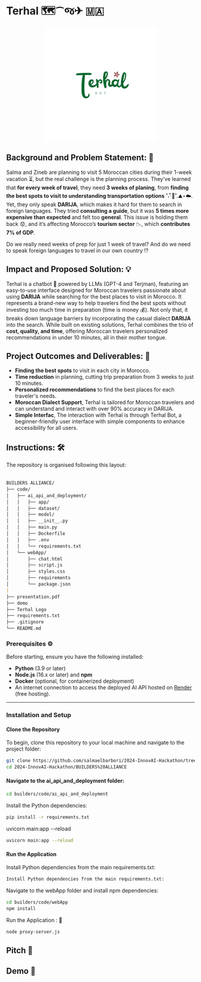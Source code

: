 # Terhal 🗺️⁀જ✈︎ 🇲🇦

<div align="center">
    <img src = "./Terhal_bot.png" alt = "terhal logo" width = "300px" height = "300px" >
</div>

##  Background and Problem Statement: 💢

Salma and Zineb are planning to visit 5 Moroccan cities during their 1-week vacation ⏳, but the real challenge is the planning process. They’ve learned that **for every week of travel**, they need **3 weeks of planing**, from **finding the best spots to visit to understanding transportation options** ˚˖𓍢ִ໋🍃˚.⛰️⋆☁️. Yet, they only speak **DARIJA**, which makes it hard for them to search in foreign languages. They tried **consulting a guide**, but it was **5 times more expensive than expected** and felt too **general**. This issue is holding them back 😟, and it’s affecting Morocco’s **tourism sector** 📉, which **contributes 7% of GDP**. 

Do we really need weeks of prep for just 1 week of travel? And do we need to speak foreign languages to travel in our own country ⁉️


##  Impact and Proposed Solution: 💡

Terhal is a chatbot 🤖 powered by LLMs (GPT-4 and Terjman), featuring an easy-to-use interface designed for Moroccan travelers passionate about using **DARIJA** while searching for the best places to visit in Morocco. It represents a brand-new way to help travelers find the best spots without investing too much time in preparation (time is money 💰). Not only that, it breaks down language barriers by incorporating the casual dialect **DARIJA** into the search. While built on existing solutions, Terhal combines the trio of **cost, quality, and time**, offering Moroccan travelers personalized recommendations in under 10 minutes, all in their mother tongue.

##  Project Outcomes and Deliverables: 🎯

- **Finding the best spots** to visit in each city in Morocco.
- **Time reduction** in planning, cutting trip preparation from 3 weeks to just 10 minutes.
- **Personalized recommendations** to find the best places for each traveler's needs.
- **Moroccan Dialect Support**, Terhal is tailored for Moroccan travelers and can understand and interact with over 90% accuracy in DARIJA.
- **Simple Interfac**, The interaction with Terhal is through Terhal Bot, a beginner-friendly user interface with simple components to enhance accessibility for all users.

##  Instructions: 🛠️

The repository is organised following this layout:

```markdown

BUILDERS ALLIANCE/
├── code/
│   ├── ai_api_and_deployment/
│   │   ├── app/
│   │   ├── dataset/
│   │   ├── model/
│   │   ├── __init__.py
│   │   ├── main.py
│   │   ├── Dockerfile
│   │   ├── .env
│   │   └── requirements.txt
│   └── webApp/
│       ├── chat.html
│       ├── script.js
│       ├── styles.css
│       ├── requirements
│       └── package.json
|
├── presentation.pdf
├── demo
├── Terhal Logo
├── requirements.txt
├── .gitignore
└── README.md

```

### Prerequisites ⚙️

Before starting, ensure you have the following installed:
- **Python** (3.9 or later)
- **Node.js** (16.x or later) and **npm**
- **Docker** (optional, for containerized deployment)
- An internet connection to access the deployed AI API hosted on [Render](https://render.com) (free hosting).

---

### Installation and Setup

#### Clone the Repository

To begin, clone this repository to your local machine and navigate to the project folder:

```bash
git clone https://github.com/salmaelbarbori/2024-InnovAI-Hackathon/tree/main/BUILDERS%20ALLIANCE
cd 2024-InnovAI-Hackathon/BUILDERS%20ALLIANCE
```

#### Navigate to the **ai_api_and_deployment** folder:

```bash
cd builders/code/ai_api_and_deployment
```

Install the Python dependencies:

```bash
pip install -r requirements.txt
```

uvicorn main:app --reload

```bash
uvicorn main:app --reload
```

#### Run the Application 

Install Python dependencies from the main requirements.txt:

```bash
Install Python dependencies from the main requirements.txt:
```

Navigate to the webApp folder and install npm dependencies:

 ```bash
cd builders/code/webApp
npm install
```

Run the Application : 🔮

```bash
node proxy-server.js
 ```

 ## Pitch 🎤

 ## Demo 🔮
